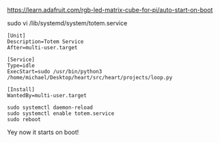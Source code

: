 https://learn.adafruit.com/rgb-led-matrix-cube-for-pi/auto-start-on-boot

sudo vi /lib/systemd/system/totem.service

```
[Unit]
Description=Totem Service
After=multi-user.target

[Service]
Type=idle
ExecStart=sudo /usr/bin/python3 /home/michael/Desktop/heart/src/heart/projects/loop.py

[Install]
WantedBy=multi-user.target
```

```
sudo systemctl daemon-reload
sudo systemctl enable totem.service
sudo reboot
```

Yey now it starts on boot!